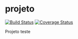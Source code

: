 projeto
=======

[![Build Status](https://travis-ci.org/luzfcb/projeto.svg)](https://travis-ci.org/luzfcb/projeto)
[![Coverage Status](https://coveralls.io/repos/luzfcb/projeto/badge.png?branch=master)](https://coveralls.io/r/luzfcb/projeto?branch=master)


Projeto teste


